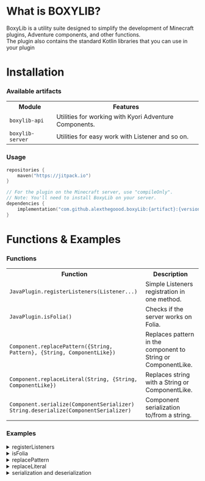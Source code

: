 <h1>What is BOXYLIB?</h1>
BoxyLib is a utility suite designed to simplify the development of Minecraft plugins, Adventure components, and other functions.
<br>The plugin also contains the standard Kotlin libraries that you can use in your plugin

<h1>Installation</h1>
<h3>Available artifacts</h3>
<table>
    <tr><th>Module</th><th>Features</th></tr>
    <tr>
        <td><code>boxylib-api</code></td>
        <td>Utilities for working with Kyori Adventure Components.</td>
    </tr>
    <tr>
        <td><code>boxylib-server</code></td>
        <td>Utilities for easy work with Listener and so on.</td>
    </tr>
</table>

<h3>Usage</h3>

```kotlin
repositories {
    maven("https://jitpack.io")
}

// For the plugin on the Minecraft server, use "compileOnly".
// Note: You'll need to install BoxyLib on your server.
dependencies {
    implementation("com.github.alexthegoood.boxyLib:{artifact}:{version}")
}
```

<h1>Functions & Examples</h1>

<h3>Functions</h3>
<table>
    <tr><th>Function</th><th>Description</th></tr>
    <tr>
        <td><code>JavaPlugin.registerListeners(Listener...)</code></td>
        <td>Simple Listeners registration in one method.</td>
    </tr>
    <tr>
        <td><code>JavaPlugin.isFolia()</code></td>
        <td>Checks if the server works on Folia.</td>
    </tr>
    <tr>
        <td><code>Component.replacePattern({String, Pattern}, {String, ComponentLike})</code></td>
        <td>Replaces pattern in the component to String or ComponentLike.</td>
    </tr>
    <tr>
        <td><code>Component.replaceLiteral(String, {String, ComponentLike})</code></td>
        <td>Replaces string with a String or ComponentLike.</td>
    </tr>
    <tr>
        <td>
            <code>Component.serialize(ComponentSerializer)</code><br>
            <code>String.deserialize(ComponentSerializer)</code><br>
        </td>
        <td>Component serialization to/from a string.</td>
    </tr>
</table>

<h3>Examples</h3>
<details>
    <summary>registerListeners</summary>

```kotlin
class ExamplePlugin : JavaPlugin() {
    override fun onEnable() {
        registerListeners(
            MyListener1(),
            MyListener2()
        )
    }
}

class MyListener1 : Listener { /* EventHandlers here */ }
class MyListener2 : Listener { /* EventHandlers here */ }
```
</details>

<details>
    <summary>isFolia</summary>

```kotlin
class ExamplePlugin : JavaPlugin() {
    override fun onEnable() {
        val foliaServer = isFolia() // True if the server work on Folia, otherwise false
    }
}
```
</details>

<details>
    <summary>replacePattern</summary>

```kotlin
fun myFunction() {
    var mycomponent = Component.text("This is #000000")
    mycomponent = mycomponent.replacePattern("#([0-9a-fA-F]{6})", "hex color") // Component.text("This is hex color")
}
```
</details>

<details>
    <summary>replaceLiteral</summary>

```kotlin
fun myFunction() {
    var mycomponent = Component.text("Hello world")
    mycomponent = mycomponent.replacePattern("world", "minecraft") // Component.text("Hello minecraft")
}
```
</details>

<details>
    <summary>serialization and deserialization</summary>

```kotlin
/*
    You can use Serializers enum (Serializers.{PLAIN, LEGACY, MINI, GSON, JSON}).
    Example: serialize(Serializers.MINI); deserialize(Serializers.JSON).
    By default: Serializers.PLAIN
 */
fun mySerialization() {
    val mycomponent = Component.text("Hello world")
    val mystring = mycomponent.serialize() // "Hello world"
}

fun myDeserialization() {
    val mystring = "Hello world"
    val mycomponent = mystring.deserialize() // Component.text("Hello world")
}
```
</details>
